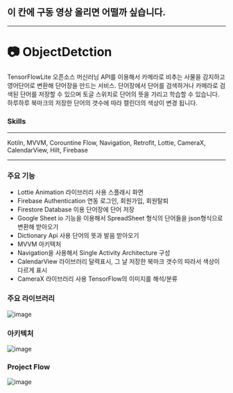 ## 이 칸에 구동 영상 올리면 어떨까 싶습니다.
___
# :camera: ObjectDetction
TensorFlowLite 오픈소스 머신러닝 API를 이용해서 카메라로 비추는 사물을 감지하고 영어단어로 변환해 단어장을 만드는 서비스. 단어장에서 단어를 검색하거나 카메라로 검색된 단어를 저장할 수 있으며 토글 스위치로 단어의 뜻을 가리고 학습할 수 있습니다. 하루하루 북마크의 저장한 단어의 갯수에 따라 캘린더의 색상이 변경 됩니다.
### Skills
___
Kotiln, MVVM, Corountine Flow, Navigation, Retrofit, Lottie, CameraX, CalendarView, Hilt, Firebase
___  

### 주요 기능
- Lottie Animation 라이브러리 사용 스플래시 화면
- Firebase Authentication 연동 로그인, 회원가입, 회원탈퇴
- Firestore Database 이용 단어장에 단어 저장
- Google Sheet io 기능을 이용해서 SpreadSheet 형식의 단어들을 json형식으로 변환해 받아오기
- Dictionary Api 사용 단어의 뜻과 발음 받아오기
- MVVM 아키텍처
- Navigation을 사용해서 Single Activity Architecture 구성
- CalendarView 라이브러리 달력표시, 그 날 저장한 북마크 갯수의 따라서 색상이 다르게 표시
- CameraX 라이브러리 사용 TensorFlow의 이미지를 해석/분류

### 주요 라이브러리
![image](https://github.com/kyungsik-kim92/ObjectDetction/assets/93589990/a0e7a2a3-343b-4f1d-86d8-324c0ec58d24)

### 아키텍처
![image](https://github.com/kyungsik-kim92/ObjectDetction/assets/93589990/51f1fefa-b798-40e2-a387-7292c6bd89db)

### Project Flow
![image](https://github.com/kyungsik-kim92/ObjectDetction/assets/93589990/a8192e61-a8bb-4a54-940a-89506860fdbe)




